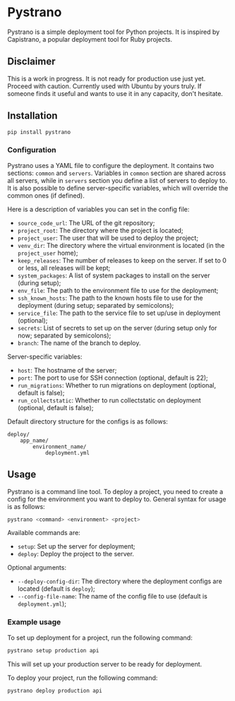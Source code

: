# Pystrano

Pystrano is a simple deployment tool for Python projects.
It is inspired by Capistrano, a popular deployment tool for
Ruby projects.

## Disclaimer

This is a work in progress. It is not ready for production use
just yet. Proceed with caution. Currently used with Ubuntu
by yours truly. If someone finds it useful and wants to use it
in any capacity, don't hesitate.

## Installation

```bash
pip install pystrano
```

### Configuration

Pystrano uses a YAML file to configure the deployment. It contains two sections: `common` and `servers`. Variables in `common` section are shared across all servers, while in `servers` section you define a list of servers to deploy to. It is also possible to define server-specific variables, which will override the common ones (if defined).

Here is a description of variables you can set in the config file:

- `source_code_url`: The URL of the git repository;
- `project_root`: The directory where the project is located;
- `project_user`: The user that will be used to deploy the project;
- `venv_dir`: The directory where the virtual environment is located (in the `project_user` home);
- `keep_releases`: The number of releases to keep on the server. If set to 0 or less, all releases will be kept;
- `system_packages`: A list of system packages to install on the server (during setup);
- `env_file`: The path to the environment file to use for the deployment;
- `ssh_known_hosts`: The path to the known hosts file to use for the deployment  (during setup; separated by semicolons);
- `service_file`: The path to the service file to set up/use in deployment (optional);
- `secrets`: List of secrets to set up on the server (during setup only for now; separated by semicolons);
- `branch`: The name of the branch to deploy.

Server-specific variables:

- `host`: The hostname of the server;
- `port`: The port to use for SSH connection (optional, default is 22);
- `run_migrations`: Whether to run migrations on deployment (optional, default is false);
- `run_collectstatic`: Whether to run collectstatic on deployment (optional, default is false);

Default directory structure for the configs is as follows:

```commandline
deploy/
    app_name/
        environment_name/
            deployment.yml
```

## Usage

Pystrano is a command line tool. To deploy a project, you need
to create a config for the environment you want to deploy to.
General  syntax for usage is as follows:

```bash
pystrano <command> <environment> <project>
```

Available commands are:

- `setup`: Set up the server for deployment;
- `deploy`: Deploy the project to the server.

Optional arguments:

- `--deploy-config-dir`: The directory where the deployment configs are located (default is `deploy`);
- `--config-file-name`: The name of the config file to use (default is `deployment.yml`);

### Example usage

To set up deployment for a project, run the following command:

```bash
pystrano setup production api
```

This will set up your production server to be ready for deployment.

To deploy your project, run the following command:

```bash
pystrano deploy production api
```

